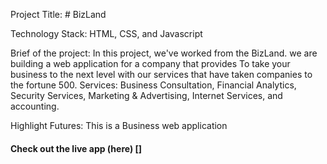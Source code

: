 ﻿Project Title: # BizLand

Technology Stack: HTML, CSS, and Javascript

Brief of the project: In this project, we've worked from the BizLand.
we are building a web application for a company that provides To take your business to the next level with our services that have taken companies to the fortune 500.
Services: Business Consultation, Financial Analytics, Security Services, Marketing & Advertising, Internet Services, and accounting.

Highlight Futures: This is a Business web application 
  
#### Check out the live app (here) []

